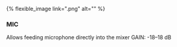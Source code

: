 ---
---

{% flexible_image link=".png" alt="" %}
### MIC
Allows feeding microphone directly into the mixer
GAIN: -18–18 dB
